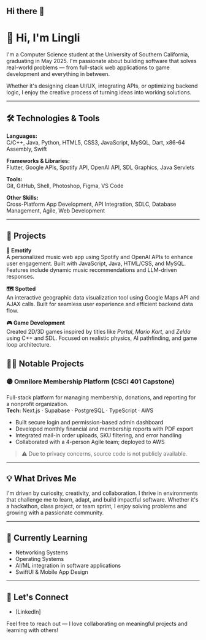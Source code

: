 ## Hi there 👋

# 👋 Hi, I'm Lingli

I'm a Computer Science student at the University of Southern California, graduating in May 2025. I'm passionate about building software that solves real-world problems — from full-stack web applications to game development and everything in between.

Whether it's designing clean UI/UX, integrating APIs, or optimizing backend logic, I enjoy the creative process of turning ideas into working solutions.

---

## 🛠️ Technologies & Tools

**Languages:**  
C/C++, Java, Python, HTML5, CSS3, JavaScript, MySQL, Dart, x86-64 Assembly, Swift

**Frameworks & Libraries:**  
Flutter, Google APIs, Spotify API, OpenAI API, SDL Graphics, Java Servlets

**Tools:**  
Git, GitHub, Shell, Photoshop, Figma, VS Code

**Other Skills:**  
Cross-Platform App Development, API Integration, SDLC, Database Management, Agile, Web Development

---

## 🚀 Projects

**🎵 Emotify**  
A personalized music web app using Spotify and OpenAI APIs to enhance user engagement. Built with JavaScript, Java, HTML/CSS, and MySQL. Features include dynamic music recommendations and LLM-driven responses.

**🗺️ Spotted**  
An interactive geographic data visualization tool using Google Maps API and AJAX calls. Built for seamless user experience and efficient backend data flow.

**🎮 Game Development**  
Created 2D/3D games inspired by titles like *Portal*, *Mario Kart*, and *Zelda* using C++ and SDL. Focused on realistic physics, AI pathfinding, and game loop architecture.


## 🧑‍💻 Notable Projects

### 🟣 Omnilore Membership Platform (CSCI 401 Capstone)
Full-stack platform for managing membership, donations, and reporting for a nonprofit organization.  
**Tech:** Next.js · Supabase · PostgreSQL · TypeScript · AWS  
- Built secure login and permission-based admin dashboard  
- Developed monthly financial and membership reports with PDF export  
- Integrated mail-in order uploads, SKU filtering, and error handling  
- Collaborated with a 4-person Agile team; deployed to AWS

> ⚠️ Due to privacy concerns, source code is not publicly available.

---

## 💡 What Drives Me

I'm driven by curiosity, creativity, and collaboration. I thrive in environments that challenge me to learn, adapt, and build impactful software. Whether it's a hackathon, class project, or team sprint, I enjoy solving problems and growing with a passionate community.

---

## 🌱 Currently Learning

- Networking Systems  
- Operating Systems  
- AI/ML integration in software applications  
- SwiftUI & Mobile App Design

---

## 🔗 Let's Connect

- [LinkedIn]


Feel free to reach out — I love collaborating on meaningful projects and learning with others!
